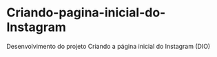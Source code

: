 # Criando-pagina-inicial-do-Instagram

Desenvolvimento do projeto Criando a página inicial do Instagram (DIO)
